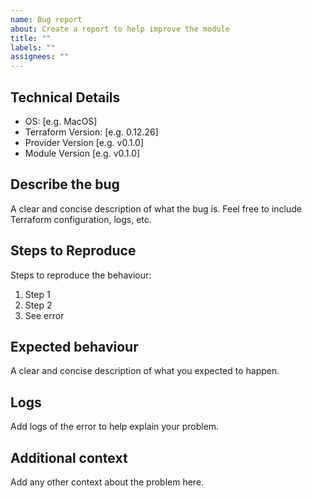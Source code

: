 ```yaml
---
name: Bug report
about: Create a report to help improve the module
title: ""
labels: ""
assignees: ""
---
```


## Technical Details

- OS: [e.g. MacOS]
- Terraform Version: [e.g. 0.12.26]
- Provider Version [e.g. v0.1.0]
- Module Version [e.g. v0.1.0]

## Describe the bug

A clear and concise description of what the bug is. Feel free to include Terraform configuration, logs, etc.

## Steps to Reproduce

Steps to reproduce the behaviour:

1. Step 1
2. Step 2
3. See error

## Expected behaviour

A clear and concise description of what you expected to happen.

## Logs

Add logs of the error to help explain your problem.

## Additional context

Add any other context about the problem here.